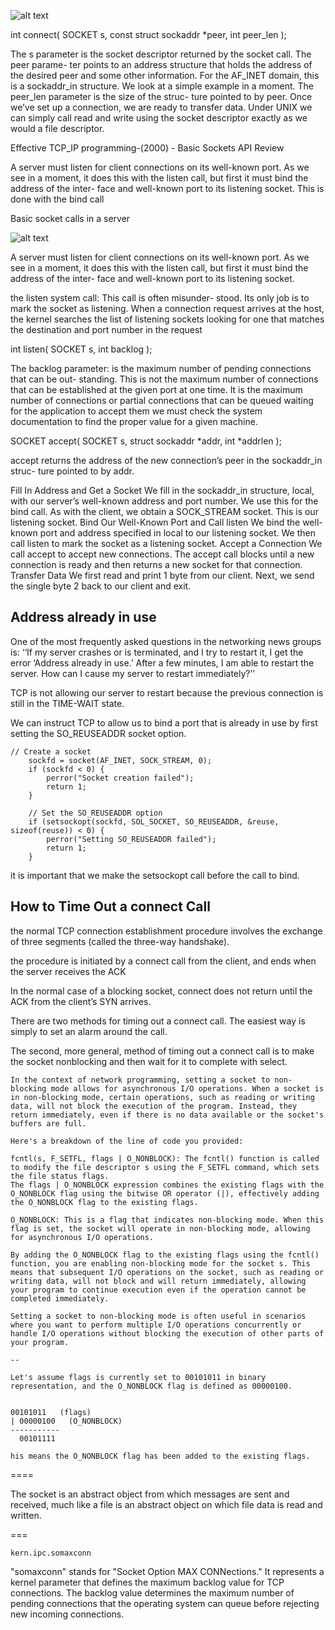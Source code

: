 
![alt text](./img/SocketBasicDiagram.png)


int connect( SOCKET s, const struct sockaddr *peer, int peer_len );

The s parameter is the socket descriptor returned by the socket call. The peer parame- ter points to an address structure that holds the address of the desired peer and some other information. For the AF_INET domain, this is a sockaddr_in structure. We look at a simple example in a moment. The peer_len parameter is the size of the struc- ture pointed to by peer.
Once we’ve set up a connection, we are ready to transfer data. Under UNIX we can simply call read and write using the socket descriptor exactly as we would a file descriptor. 

Effective TCP_IP programming-(2000) - Basic Sockets API Review

A server must listen for client connections on its well-known port. As we see in a moment, it does this with the listen call, but first it must bind the address of the inter- face and well-known port to its listening socket. This is done with the bind call

Basic socket calls in a server

![alt text](./img/socketServer.png)

A server must listen for client connections on its well-known port. As we see in a moment, it does this with the listen call, but first it must bind the address of the inter- face and well-known port to its listening socket.

the listen system call: This call is often misunder- stood. Its only job is to mark the socket as listening. When a connection request arrives at the host, the kernel searches the list of listening sockets looking for one that matches the destination and port number in the request

int listen( SOCKET s, int backlog );

The backlog parameter: is the maximum number of pending connections that can be out- standing. This is not the maximum number of connections that can be established at the given port at one time. It is the maximum number of connections or partial connections that can be queued waiting for the application to accept them
we must check the system documentation to find the proper value for a given machine.

SOCKET accept( SOCKET s, struct sockaddr *addr, int *addrlen );

accept returns the address of the new connection’s peer in the sockaddr_in struc- ture pointed to by addr. 

Fill In Address and Get a Socket
We fill in the sockaddr_in structure, local, with our server’s well-known address and port number. We use this for the bind call. As with the client, we obtain a SOCK_STREAM socket. This is our listening socket.
Bind Our Well-Known Port and Call listen
We bind the well-known port and address specified in local to our listening
socket. We then call listen to mark the socket as a listening socket. Accept a Connection
We call accept to accept new connections. The accept call blocks until a new connection is ready and then returns a new socket for that connection.
Transfer Data
We first read and print 1 byte from our client. Next, we send the single byte 2 back to our client and exit.

Address already in use
----------------------

One of the most frequently asked questions in the networking news groups is: 
‘‘If my server crashes or is terminated, and I try to restart it, I get the error ‘Address already in use.’ 
After a few minutes, I am able to restart the server. How can I cause my server to restart immediately?’’

TCP is not allowing our server to restart because the previous connection is still in the TIME-WAIT state.

We can instruct TCP to allow us to bind a port that is already in use by first setting the SO_REUSEADDR socket option.

```
// Create a socket
    sockfd = socket(AF_INET, SOCK_STREAM, 0);
    if (sockfd < 0) {
        perror("Socket creation failed");
        return 1;
    }

    // Set the SO_REUSEADDR option
    if (setsockopt(sockfd, SOL_SOCKET, SO_REUSEADDR, &reuse, sizeof(reuse)) < 0) {
        perror("Setting SO_REUSEADDR failed");
        return 1;
    }
```
it is important that we make the setsockopt call before the call to bind.


How to Time Out a connect Call
------------------------------

the normal TCP connection establishment procedure involves the exchange of three segments (called the three-way handshake).

the procedure is initiated by a connect call from the client, and ends when the server receives the ACK

In the normal case of a blocking socket, connect does not return until the ACK from the client’s SYN arrives. 

There are two methods for timing out a connect call. The easiest way is simply to set an alarm around the call.

The second, more general, method of timing out a connect call is to make the socket nonblocking and then wait for it to complete with select.

```
In the context of network programming, setting a socket to non-blocking mode allows for asynchronous I/O operations. When a socket is in non-blocking mode, certain operations, such as reading or writing data, will not block the execution of the program. Instead, they return immediately, even if there is no data available or the socket's buffers are full.

Here's a breakdown of the line of code you provided:

fcntl(s, F_SETFL, flags | O_NONBLOCK): The fcntl() function is called to modify the file descriptor s using the F_SETFL command, which sets the file status flags.
The flags | O_NONBLOCK expression combines the existing flags with the O_NONBLOCK flag using the bitwise OR operator (|), effectively adding the O_NONBLOCK flag to the existing flags.

O_NONBLOCK: This is a flag that indicates non-blocking mode. When this flag is set, the socket will operate in non-blocking mode, allowing for asynchronous I/O operations.

By adding the O_NONBLOCK flag to the existing flags using the fcntl() function, you are enabling non-blocking mode for the socket s. This means that subsequent I/O operations on the socket, such as reading or writing data, will not block and will return immediately, allowing your program to continue execution even if the operation cannot be completed immediately.

Setting a socket to non-blocking mode is often useful in scenarios where you want to perform multiple I/O operations concurrently or handle I/O operations without blocking the execution of other parts of your program.

--

Let's assume flags is currently set to 00101011 in binary representation, and the O_NONBLOCK flag is defined as 00000100.


00101011   (flags)
| 00000100   (O_NONBLOCK)
-----------
  00101111

his means the O_NONBLOCK flag has been added to the existing flags.
```


====

The socket is an abstract object from which messages are sent and received, much like a file is an abstract object on which file data is read and written. 

===

`kern.ipc.somaxconn`

"somaxconn" stands for "Socket Option MAX CONNections." It represents a kernel parameter that defines the maximum backlog value for TCP connections. The backlog value determines the maximum number of pending connections that the operating system can queue before rejecting new incoming connections.

